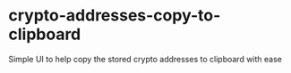 # crypto-addresses-copy-to-clipboard
Simple UI to help copy the stored crypto addresses to clipboard with ease
